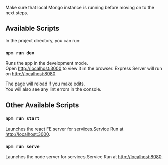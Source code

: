 Make sure that local Mongo instance is running before moving on to the next steps.

## Available Scripts

In the project directory, you can run:

### `npm run dev`

Runs the app in the development mode.<br />
Open [http://localhost:3000](http://localhost:3000) to view it in the browser. Express Server will run on [http://localhost:8080](http://localhost:8080) 

The page will reload if you make edits.<br />
You will also see any lint errors in the console.


## Other Available Scripts

### `npm run start`

Launches the react FE server for services.Service Run at [http://localhost:3000](http://localhost:3000).

### `npm run serve`

Launches the node server for services.Service Run at [http://localhost:8080](http://localhost:8080).
